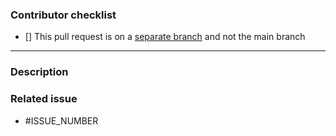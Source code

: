 <!---
Thank you for your pull request! 🚀
-->

### Contributor checklist

<!-- Please replace the empty checkboxes [] below with checked ones [x] accordingly. -->

- [] This pull request is on a [separate branch](https://docs.github.com/en/get-started/quickstart/github-flow) and not the main branch

---

### Description

<!--
Describe briefly what your pull request proposes to change. Especially if you have more than one commit, it is helpful to give a summary of what your contribution is trying to solve.
-->

### Related issue

<!--- We prefer that pull requests be related to already open issues. -->
<!--- If applicable, please link to the issue by replacing ISSUE_NUMBER with the appropriate number below. -->
<!--- Feel free to delete this section if this does not apply. -->

- #ISSUE_NUMBER
